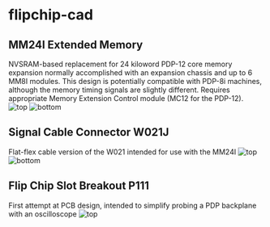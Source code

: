 # flipchip-cad

## MM24I Extended Memory
NVSRAM-based replacement for 24 kiloword PDP-12 core memory expansion normally accomplished with an expansion chassis and up to 6 MM8I modules. This design is potentially compatible with PDP-8i machines, although the memory timing signals are slightly different. Requires appropriate Memory Extension Control module (MC12 for the PDP-12).
![top](https://github.com/jnowaczek/flipchip-probe/blob/master/render/MM24I%20top.png)
![bottom](https://github.com/jnowaczek/flipchip-probe/blob/master/render/MM24I%20bottom.png)

## Signal Cable Connector W021J
Flat-flex cable version of the W021 intended for use with the MM24I
![top](https://github.com/jnowaczek/flipchip-probe/blob/master/render/W021J%20top.png)
![bottom](https://github.com/jnowaczek/flipchip-probe/blob/master/render/W021J%20bottom.png)


## Flip Chip Slot Breakout P111
First attempt at PCB design, intended to simplify probing a PDP backplane with an oscilloscope
![top](https://github.com/jnowaczek/flipchip-probe/blob/master/render/P111%20top.png)

